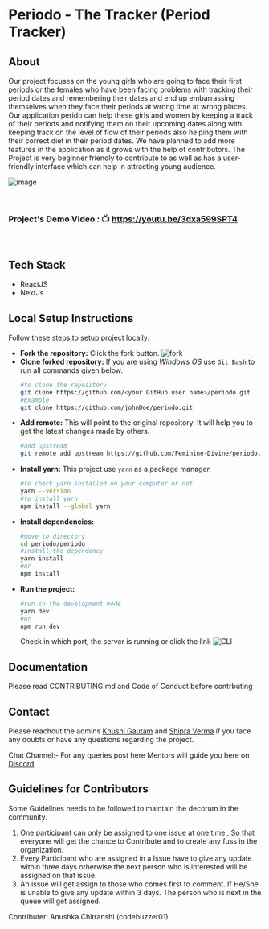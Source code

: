 # Periodo - The Tracker (Period Tracker)

## About
Our project focuses on the young girls who are going to face their first periods or the females who have been facing problems with tracking their period dates and remembering their dates and end up embarrassing themselves when they face their periods at wrong time at wrong places. Our application perido can help these girls and women by keeping a track of their periods and notifying them on their upcoming dates along with keeping track on the level of flow of their periods also helping them with their correct diet in their period dates. We have planned to add more features in the application as it grows with the help of contributors.
The Project is very beginner friendly to contribute to as well as has a user-friendly interface which can help in attracting young audience.

![image](https://user-images.githubusercontent.com/65439761/108522793-3367eb80-72f3-11eb-9ddb-08c49c1549e9.png)

<br>

### Project's Demo Video : :tv: https://youtu.be/3dxa599SPT4

<br>

## Tech Stack 
* ReactJS
* NextJs

## Local Setup Instructions

Follow these steps to setup project locally:
- **Fork the repository:** Click the fork button.
![fork](https://user-images.githubusercontent.com/43095489/110275583-87fdad00-7ffb-11eb-9828-1b4eb7026b3e.png)
- **Clone forked repository:** If you are using *Windows OS* use `Git Bash` to run all commands given below.
    ```bash
    #to clone the repository
    git clone https://github.com/<your GitHub user name>/periodo.git
    #Example
    git clone https://github.com/johnDoe/periodo.git
    ```
- **Add remote:** This will point to the original repository. It will help you to get the latest changes made by others.
    ```bash
    #add upstream
    git remote add upstream https://github.com/Feminine-Divine/periodo.git
    ```
- **Install yarn:** This project use `yarn` as a package manager.
    ```bash
    #to check yarn installed on your computer or not
    yarn --version
    #to install yarn
    npm install --global yarn
    ```
- **Install dependencies:**
    ```bash
    #move to directory
    cd periodo/periodo
    #install the dependency
    yarn install
    #or
    npm install
    ```
- **Run the project:**
    ```bash
    #run in the development mode
    yarn dev
    #or
    npm run dev
    ```
    Check in which port, the server is running or click the link
    ![CLI](https://user-images.githubusercontent.com/43095489/110291642-57773c80-8016-11eb-9f40-5b0698c89efa.png)

## Documentation
Please read CONTRIBUTING.md and Code of Conduct before contrbuting

## Contact
Please reachout the admins [Khushi Gautam](https://www.linkedin.com/in/khushi-gautam-7708b4191) and [Shipra Verma](https://www.linkedin.com/in/shipra-verma-76a4611ab) if you face any doubts or have any questions regarding the project.

Chat Channel:- For any queries post here Mentors will guide you here on [Discord](https://discord.com/channels/811724426965811210/815040260105961472) 


## Guidelines for Contributors
Some Guidelines needs to be followed to maintain the decorum in the community.
1. One participant can only be assigned to one issue at one time , So that everyone will get the chance to Contribute and to create any fuss in the organization.
2. Every Participant who are assigned in a Issue have to give any update within three days otherwise the next person who is interested will be assigned on that issue.
3. An issue will get assign to those who comes first to comment. If He/She is unable to give any update within 3 days. The person who is next in the queue will get assigned.

Contributer: Anushka Chitranshi (codebuzzer01)
